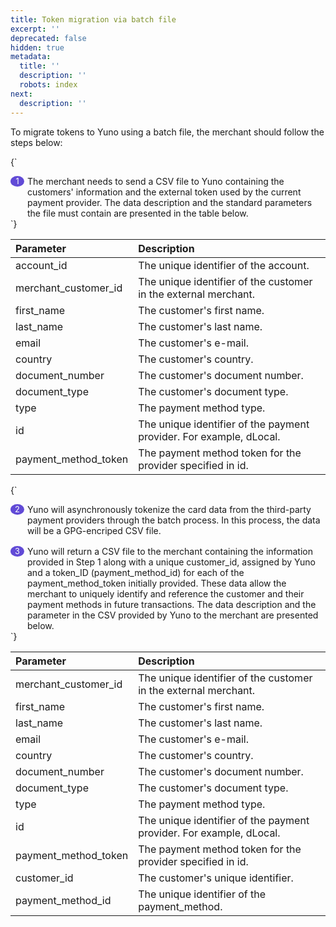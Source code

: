```yaml
---
title: Token migration via batch file
excerpt: ''
deprecated: false
hidden: true
metadata:
  title: ''
  description: ''
  robots: index
next:
  description: ''
---
```

To migrate tokens to Yuno using a batch file, the merchant should follow the steps below:

<HTMLBlock>{`
<style>
  .lista {
    display: flex;
    flex-direction: column;
    gap: 1rem;
  }

  .lista .item-lista {
    display: flex;
  }

  .lista .item-lista .numero div {
    margin: 0 5px 0 0;
    min-width: 20px;
    text-align: center;
    padding: 1px;
    font-size: 0.8rem;
    background-color: #614ad6;
    border-radius: 100%;
    color: #fff;
  }

  .lista .item-lista .texto p {
    margin: 0;
  }

  .checkout-list {
    margin: 0 !important;
    padding-left: 1em !important;
  }
</style>

<body>
  <div class="lista">
    <div class="item-lista">
      <div class="numero">
        <div>1</div>
      </div>
      <div class="texto">
        <p>The merchant needs to send a CSV file to Yuno containing the customers' information and the external token used by the current payment provider. The data description and the standard parameters the file must contain are presented in the table below.</p>
      </div>
    </div>
  </div>
</body>
`}</HTMLBlock>

| Parameter              | Description                                                         |
| :--------------------- | :------------------------------------------------------------------ |
| account\_id            | The unique identifier of the account.                               |
| merchant\_customer\_id | The unique identifier of the customer in the external merchant.     |
| first\_name            | The customer's first name.                                          |
| last\_name             | The customer's last name.                                           |
| email                  | The customer's e-mail.                                              |
| country                | The customer's country.                                             |
| document\_number       | The customer's document number.                                     |
| document\_type         | The customer's document type.                                       |
| type                   | The payment method type.                                            |
| id                     | The unique identifier of the payment provider. For example, dLocal. |
| payment\_method\_token | The payment method token for the provider specified in id.          |

<HTMLBlock>{`
<body>
  <div class="lista">
    <div class="item-lista">
      <div class="numero">
        <div>2</div>
      </div>
      <div class="texto">
        <p>Yuno will asynchronously tokenize the card data from the third-party payment providers through the batch process. In this process, the data will be a GPG-encriped CSV file.</p>
      </div>
    </div>
    <div class="item-lista">
      <div class="numero">
        <div>3</div>
      </div>
      <div class="texto">
        <p>Yuno will return a CSV file to the merchant containing the information provided in Step 1 along with a unique customer_id, assigned by Yuno and a token_ID (payment_method_id) for each of the payment_method_token initially provided. These data allow the merchant to uniquely identify and reference the customer and their payment methods in future transactions. The data description and the parameter in the CSV provided by Yuno to the merchant are presented below.</p>
      </div>
    </div>
  </div>
</body>
`}</HTMLBlock>

| Parameter              | Description                                                         |
| :--------------------- | :------------------------------------------------------------------ |
| merchant\_customer\_id | The unique identifier of the customer in the external merchant.     |
| first\_name            | The customer's first name.                                          |
| last\_name             | The customer's last name.                                           |
| email                  | The customer's e-mail.                                              |
| country                | The customer's country.                                             |
| document\_number       | The customer's document number.                                     |
| document\_type         | The customer's document type.                                       |
| type                   | The payment method type.                                            |
| id                     | The unique identifier of the payment provider. For example, dLocal. |
| payment\_method\_token | The payment method token for the provider specified in id.          |
| customer\_id           | The customer's unique identifier.                                   |
| payment\_method\_id    | The unique identifier of the payment\_method.                       |
